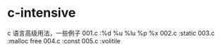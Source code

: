 # c-intensive
c 语言高级用法，一些例子
001.c	:%d %u %lu %p %x
002.c	:static
003.c	:malloc free
004.c	:const
005.c	:volitile
